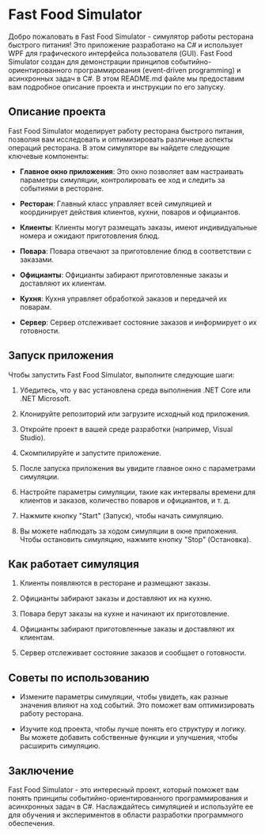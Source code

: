 # Fast Food Simulator

Добро пожаловать в Fast Food Simulator - симулятор работы ресторана быстрого питания! Это приложение разработано на C# и использует WPF для графического интерфейса пользователя (GUI). Fast Food Simulator создан для демонстрации принципов событийно-ориентированного программирования (event-driven programming) и асинхронных задач в C#. В этом README.md файле мы предоставим вам подробное описание проекта и инструкции по его запуску.

## Описание проекта

Fast Food Simulator моделирует работу ресторана быстрого питания, позволяя вам исследовать и оптимизировать различные аспекты операций ресторана. В этом симуляторе вы найдете следующие ключевые компоненты:

- **Главное окно приложения**: Это окно позволяет вам настраивать параметры симуляции, контролировать ее ход и следить за событиями в ресторане.

- **Ресторан**: Главный класс управляет всей симуляцией и координирует действия клиентов, кухни, поваров и официантов.

- **Клиенты**: Клиенты могут размещать заказы, имеют индивидуальные номера и ожидают приготовления блюд.

- **Повара**: Повара отвечают за приготовление блюд в соответствии с заказами.

- **Официанты**: Официанты забирают приготовленные заказы и доставляют их клиентам.

- **Кухня**: Кухня управляет обработкой заказов и передачей их поварам.

- **Сервер**: Сервер отслеживает состояние заказов и информирует о их готовности.

## Запуск приложения

Чтобы запустить Fast Food Simulator, выполните следующие шаги:

1. Убедитесь, что у вас установлена среда выполнения .NET Core или .NET Microsoft.

2. Клонируйте репозиторий или загрузите исходный код приложения.

3. Откройте проект в вашей среде разработки (например, Visual Studio).

4. Скомпилируйте и запустите приложение.

5. После запуска приложения вы увидите главное окно с параметрами симуляции.

6. Настройте параметры симуляции, такие как интервалы времени для клиентов и заказов, количество поваров и официантов, и т. д.

7. Нажмите кнопку "Start" (Запуск), чтобы начать симуляцию.

8. Вы можете наблюдать за ходом симуляции в окне приложения. Чтобы остановить симуляцию, нажмите кнопку "Stop" (Остановка).

## Как работает симуляция

1. Клиенты появляются в ресторане и размещают заказы.

2. Официанты забирают заказы и доставляют их на кухню.

3. Повара берут заказы на кухне и начинают их приготовление.

4. Официанты забирают приготовленные заказы и доставляют их клиентам.

5. Сервер отслеживает состояние заказов и сообщает о готовности.

## Советы по использованию

- Измените параметры симуляции, чтобы увидеть, как разные значения влияют на ход событий. Это поможет вам оптимизировать работу ресторана.

- Изучите код проекта, чтобы лучше понять его структуру и логику. Вы можете добавить собственные функции и улучшения, чтобы расширить симуляцию.

## Заключение

Fast Food Simulator - это интересный проект, который поможет вам понять принципы событийно-ориентированного программирования и асинхронных задач в C#. Наслаждайтесь симуляцией и используйте ее для обучения и экспериментов в области разработки программного обеспечения.
